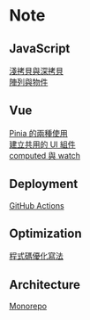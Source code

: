 # Note

## JavaScript

[淺拷貝與深拷貝](./javaScript/callByReference)
<br/>
[陣列與物件](./javaScript/arrayAndObject)

## Vue

[Pinia 的兩種使用](./vue/pinia)
<br/>
[建立共用的 UI 組件](./vue/guideline)
<br/>
[computed 與 watch](./vue/computedAndWatch)

## Deployment

[GitHub Actions](./deployment/githubActions)

## Optimization

[程式碼優化寫法](./optimization/code)

## Architecture

[Monorepo](./architecture/monorepo)

